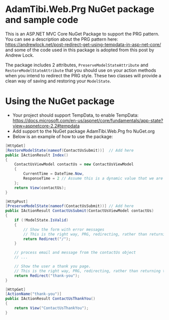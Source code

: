 # AdamTibi.Web.Prg NuGet package and sample code
This is an ASP.NET MVC Core NuGet Package to support the PRG pattern. You can see a description about the PRG pattern here: https://andrewlock.net/post-redirect-get-using-tempdata-in-asp-net-core/ and some of the code used in this package is adopted from this post by Andrew Lock.

The package includes 2 attributes, `PreserveModelStateAttribute` and `RestoreModelStateAttribute` that you should use on your action methods when you intend to redirect the PRG style. These two classes will provide a clean way of saving and restoring your `ModelState`. 

# Using the NuGet package
- Your project should support TempData, to enable TempData: https://docs.microsoft.com/en-us/aspnet/core/fundamentals/app-state?view=aspnetcore-2.2#tempdata
- Add support to the NuGet package AdamTibi.Web.Prg fro NuGet.org
- Below is an example of how to use the package:

```C#
[HttpGet]
[RestoreModelState(nameof(ContactUsSubmit))]  // Add here
public IActionResult Index()
{
	ContactUsViewModel contactUs = new ContactUsViewModel
	{
		CurrentTime = DateTime.Now,
		ResponseTime = 2 // Assume this is a dynamic value that we are getting from somewhere
	};
	return View(contactUs);
}

[HttpPost]
[PreserveModelState(nameof(ContactUsSubmit))] // Add here
public IActionResult ContactUsSubmit(ContactUsViewModel contactUs)
{
	if (!ModelState.IsValid)
	{
		// Show the form with error messages
		// This is the right way, PRG, redirecting, rather than returning the View
		return Redirect("/");
	}

	// process email and message from the contactUs object
	// ...

	// Show the user a thank you page.
	// This is the right way, PRG, redirecting, rather than returning the View
	return Redirect("thank-you");
}

[HttpGet]
[ActionName("thank-you")]
public IActionResult ContactUsThankYou()
{
	return View("ContactUsThankYou");
}
```

